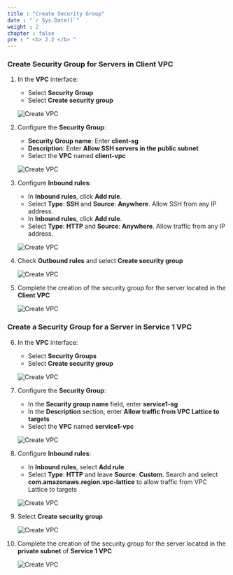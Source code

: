 ```yaml
---
title : "Create Security Group"
date : "`r Sys.Date()`"
weight : 2
chapter : false
pre : " <b> 2.2 </b> "
---
```


### Create Security Group for Servers in Client VPC

1. In the **VPC** interface:
    - Select **Security Group**
    - Select **Create security group**

    ![Create VPC](/images/2/2.2-securitygroup/0001-createsecuritygroup.PNG?featherlight=false&width=90pc)

2. Configure the **Security Group**:
    - **Security Group name**: Enter **client-sg**
    - **Description**: Enter **Allow SSH servers in the public subnet**
    - Select the **VPC** named **client-vpc**

    ![Create VPC](/images/2/2.2-securitygroup/0002-createsecuritygroup.PNG?featherlight=false&width=90pc)

3. Configure **Inbound rules**:
    - In **Inbound rules**, click **Add rule**.
    - Select **Type**: **SSH** and **Source**: **Anywhere**. Allow SSH from any IP address.
    - In **Inbound rules**, click **Add rule**.
    - Select **Type**: **HTTP** and **Source**: **Anywhere**. Allow traffic from any IP address.

    ![Create VPC](/images/2/2.2-securitygroup/0003-createsecuritygroup.PNG?featherlight=false&width=90pc)

4. Check **Outbound rules** and select **Create security group**

    ![Create VPC](/images/2/2.2-securitygroup/0004-createsecuritygroup.PNG?featherlight=false&width=90pc)

5. Complete the creation of the security group for the server located in the **Client VPC**

    ![Create VPC](/images/2/2.2-securitygroup/0005-createsecuritygroup.PNG?featherlight=false&width=90pc)

### Create a Security Group for a Server in Service 1 VPC

6. In the **VPC** interface:
    - Select **Security Groups**
    - Select **Create security group**

    ![Create VPC](/images/2/2.2-securitygroup/0001-createsecuritygroup.PNG?featherlight=false&width=90pc)

7. Configure the **Security Group**:
    - In the **Security group name** field, enter **service1-sg**
    - In the **Description** section, enter **Allow traffic from VPC Lattice to targets**
    - Select the **VPC** named **service1-vpc**

    ![Create VPC](/images/2/2.2-securitygroup/0006-createsecuritygroup.PNG?featherlight=false&width=90pc)

8. Configure **Inbound rules**:
    - In **Inbound rules**, select **Add rule**.
    - Select **Type**: **HTTP** and leave **Source**: **Custom**. Search and select **com.amazonaws.region.vpc-lattice** to allow traffic from VPC Lattice to targets
    
    ![Create VPC](/images/2/2.2-securitygroup/0007-createsecuritygroup.PNG?featherlight=false&width=90pc)

9. Select **Create security group**

    ![Create VPC](/images/2/2.2-securitygroup/0004-createsecuritygroup.PNG?featherlight=false&width=90pc)

11. Complete the creation of the security group for the server located in the **private subnet** of **Service 1 VPC**

    ![Create VPC](/images/2/2.2-securitygroup/0009-createsecuritygroup.PNG?featherlight=false&width=90pc)
